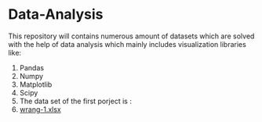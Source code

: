 # Data-Analysis
This repository will contains numerous amount of datasets which are solved with the help of data analysis which mainly includes visualization libraries like:
1. Pandas
2. Numpy
3. Matplotlib
4. Scipy
5. The data set of the first porject is :
6. [wrang-1.xlsx](https://github.com/vedant-1807/Data-Analysis/files/8255548/wrang-1.xlsx)

